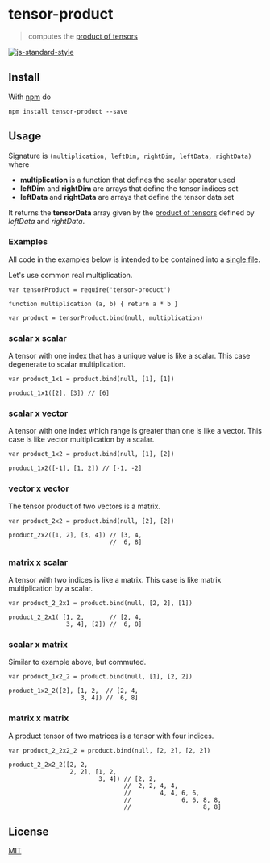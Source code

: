 # tensor-product

> computes the [product of tensors][1]

[![js-standard-style](https://cdn.rawgit.com/feross/standard/master/badge.svg)](https://github.com/feross/standard)

## Install

With [npm](https://www.npmjs.com/) do

```
npm install tensor-product --save
```

## Usage

Signature is `(multiplication, leftDim, rightDim, leftData, rightData)` where
* **multiplication** is a function that defines the scalar operator used
* **leftDim** and **rightDim** are arrays that define the tensor indices set
* **leftData** and **rightData** are arrays that define the tensor data set

It returns the **tensorData** array given by the [product of tensors][1] defined by *leftData* and *rightData*.

### Examples

All code in the examples below is intended to be contained into a [single file](https://github.com/fibo/tensor-product/blob/master/test.js).

Let's use common real multiplication.

```
var tensorProduct = require('tensor-product')

function multiplication (a, b) { return a * b }

var product = tensorProduct.bind(null, multiplication)
```

### scalar x scalar

A tensor with one index that has a unique value is like a scalar.
This case degenerate to scalar multiplication.

```
var product_1x1 = product.bind(null, [1], [1])

product_1x1([2], [3]) // [6]
```

### scalar x vector

A tensor with one index which range is greater than one is like a vector.
This case is like vector multiplication by a scalar.

```
var product_1x2 = product.bind(null, [1], [2])

product_1x2([-1], [1, 2]) // [-1, -2]
```

### vector x vector

The tensor product of two vectors is a matrix.

```
var product_2x2 = product.bind(null, [2], [2])

product_2x2([1, 2], [3, 4]) // [3, 4,
                            //  6, 8]
```

### matrix x scalar

A tensor with two indices is like a matrix.
This case is like matrix multiplication by a scalar.

```
var product_2_2x1 = product.bind(null, [2, 2], [1])

product_2_2x1( [1, 2,       // [2, 4,
                3, 4], [2]) //  6, 8]
```

### scalar x matrix

Similar to example above, but commuted.

```
var product_1x2_2 = product.bind(null, [1], [2, 2])

product_1x2_2([2], [1, 2,  // [2, 4,
                    3, 4]) //  6, 8]
```

### matrix x matrix

A product tensor of two matrices is a tensor with four indices.

```
var product_2_2x2_2 = product.bind(null, [2, 2], [2, 2])

product_2_2x2_2([2, 2,
                 2, 2], [1, 2,
                         3, 4]) // [2, 2,
                                //  2, 2, 4, 4,
                                //        4, 4, 6, 6,
                                //              6, 6, 8, 8,
                                //                    8, 8]
```

## License

[MIT](http://g14n.info/mit-license/)

  [1]: https://en.wikipedia.org/wiki/Tensor_product#Product_of_tensors "Product of tensors"
